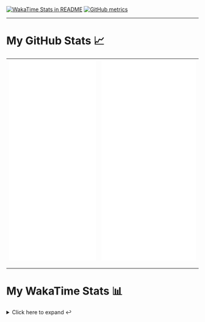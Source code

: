 [![WakaTime Stats in README](https://github.com/LOsioChico/LOsioChico/actions/workflows/waka.yml/badge.svg)](https://github.com/LOsioChico/LOsioChico/actions/workflows/waka.yml) [![GitHub metrics](https://github.com/LOsioChico/LOsioChico/actions/workflows/metrics.yml/badge.svg)](https://github.com/LOsioChico/LOsioChico/actions/workflows/metrics.yml)

---

# My GitHub Stats 📈

| ![](./assets/metrics.svg) | ![](./assets/metrics2.svg) |
| ------------------------- | -------------------------- |

---

# My WakaTime Stats 📊

<details>
<summary>Click here to expand ↩️</summary>
<br>

<!--START_SECTION:waka-->
![Code Time](http://img.shields.io/badge/Code%20Time-2%2C245%20hrs%2059%20mins-blue)

![Lines of code](https://img.shields.io/badge/From%20Hello%20World%20I%27ve%20Written-429.9%20thousand%20lines%20of%20code-blue)

**🐱 My GitHub Data** 

> 📦 695.1 kB Used in GitHub's Storage 
 > 
> 🏆 200 Contributions in the Year 2025
 > 
> 🚫 Not Opted to Hire
 > 
> 📜 29 Public Repositories 
 > 
> 🔑 34 Private Repositories 
 > 
**I'm a Night 🦉** 

```text
🌞 Morning                639 commits         ████░░░░░░░░░░░░░░░░░░░░░   14.01 % 
🌆 Daytime                1442 commits        ████████░░░░░░░░░░░░░░░░░   31.62 % 
🌃 Evening                1571 commits        █████████░░░░░░░░░░░░░░░░   34.45 % 
🌙 Night                  908 commits         █████░░░░░░░░░░░░░░░░░░░░   19.91 % 
```
📅 **I'm Most Productive on Thursday** 

```text
Monday                   628 commits         ███░░░░░░░░░░░░░░░░░░░░░░   13.77 % 
Tuesday                  691 commits         ████░░░░░░░░░░░░░░░░░░░░░   15.15 % 
Wednesday                516 commits         ███░░░░░░░░░░░░░░░░░░░░░░   11.32 % 
Thursday                 844 commits         █████░░░░░░░░░░░░░░░░░░░░   18.51 % 
Friday                   702 commits         ████░░░░░░░░░░░░░░░░░░░░░   15.39 % 
Saturday                 754 commits         ████░░░░░░░░░░░░░░░░░░░░░   16.54 % 
Sunday                   425 commits         ██░░░░░░░░░░░░░░░░░░░░░░░   09.32 % 
```


📊 **This Week I Spent My Time On** 

```text
💬 Programming Languages: 
TypeScript               4 hrs 7 mins        ███████░░░░░░░░░░░░░░░░░░   26.96 % 
Astro                    3 hrs 42 mins       ██████░░░░░░░░░░░░░░░░░░░   24.31 % 
Markdown                 1 hr 53 mins        ███░░░░░░░░░░░░░░░░░░░░░░   12.39 % 
YAML                     1 hr 46 mins        ███░░░░░░░░░░░░░░░░░░░░░░   11.64 % 
JSON                     1 hr 17 mins        ██░░░░░░░░░░░░░░░░░░░░░░░   08.41 % 
```

**I Mostly Code in TypeScript** 

```text
TypeScript               33 repos            ████████████░░░░░░░░░░░░░   49.25 % 
Scala                    9 repos             ███░░░░░░░░░░░░░░░░░░░░░░   13.43 % 
JavaScript               7 repos             ███░░░░░░░░░░░░░░░░░░░░░░   10.45 % 
CSS                      5 repos             ██░░░░░░░░░░░░░░░░░░░░░░░   07.46 % 
Astro                    4 repos             █░░░░░░░░░░░░░░░░░░░░░░░░   05.97 % 
```




 Last Updated on 16/06/2025 01:15:05 UTC
<!--END_SECTION:waka-->

## </details>
